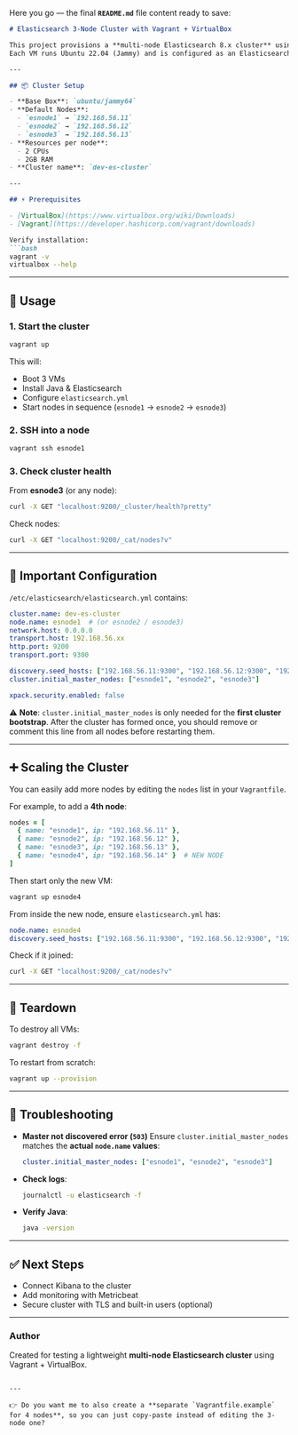 Here you go — the final **`README.md`** file content ready to save:

````markdown
# Elasticsearch 3-Node Cluster with Vagrant + VirtualBox

This project provisions a **multi-node Elasticsearch 8.x cluster** using **Vagrant** and **VirtualBox**.  
Each VM runs Ubuntu 22.04 (Jammy) and is configured as an Elasticsearch node with discovery and clustering enabled.

---

## 📦 Cluster Setup

- **Base Box**: `ubuntu/jammy64`
- **Default Nodes**:
  - `esnode1` → `192.168.56.11`
  - `esnode2` → `192.168.56.12`
  - `esnode3` → `192.168.56.13`
- **Resources per node**:
  - 2 CPUs
  - 2GB RAM
- **Cluster name**: `dev-es-cluster`

---

## ⚡ Prerequisites

- [VirtualBox](https://www.virtualbox.org/wiki/Downloads)
- [Vagrant](https://developer.hashicorp.com/vagrant/downloads)

Verify installation:
```bash
vagrant -v
virtualbox --help
````

---

## 🚀 Usage

### 1. Start the cluster

```bash
vagrant up
```

This will:

* Boot 3 VMs
* Install Java & Elasticsearch
* Configure `elasticsearch.yml`
* Start nodes in sequence (`esnode1` → `esnode2` → `esnode3`)

### 2. SSH into a node

```bash
vagrant ssh esnode1
```

### 3. Check cluster health

From **esnode3** (or any node):

```bash
curl -X GET "localhost:9200/_cluster/health?pretty"
```

Check nodes:

```bash
curl -X GET "localhost:9200/_cat/nodes?v"
```

---

## 🔧 Important Configuration

`/etc/elasticsearch/elasticsearch.yml` contains:

```yaml
cluster.name: dev-es-cluster
node.name: esnode1  # (or esnode2 / esnode3)
network.host: 0.0.0.0
transport.host: 192.168.56.xx
http.port: 9200
transport.port: 9300

discovery.seed_hosts: ["192.168.56.11:9300", "192.168.56.12:9300", "192.168.56.13:9300"]
cluster.initial_master_nodes: ["esnode1", "esnode2", "esnode3"]

xpack.security.enabled: false
```

⚠️ **Note**:
`cluster.initial_master_nodes` is only needed for the **first cluster bootstrap**. After the cluster has formed once, you should remove or comment this line from all nodes before restarting them.

---

## ➕ Scaling the Cluster

You can easily add more nodes by editing the `nodes` list in your `Vagrantfile`.

For example, to add a **4th node**:

```ruby
nodes = [
  { name: "esnode1", ip: "192.168.56.11" },
  { name: "esnode2", ip: "192.168.56.12" },
  { name: "esnode3", ip: "192.168.56.13" },
  { name: "esnode4", ip: "192.168.56.14" }  # NEW NODE
]
```

Then start only the new VM:

```bash
vagrant up esnode4
```

From inside the new node, ensure `elasticsearch.yml` has:

```yaml
node.name: esnode4
discovery.seed_hosts: ["192.168.56.11:9300", "192.168.56.12:9300", "192.168.56.13:9300"]
```

Check if it joined:

```bash
curl -X GET "localhost:9200/_cat/nodes?v"
```

---

## 🛑 Teardown

To destroy all VMs:

```bash
vagrant destroy -f
```

To restart from scratch:

```bash
vagrant up --provision
```

---

## 📝 Troubleshooting

* **Master not discovered error (`503`)**
  Ensure `cluster.initial_master_nodes` matches the **actual `node.name` values**:

  ```yaml
  cluster.initial_master_nodes: ["esnode1", "esnode2", "esnode3"]
  ```

* **Check logs**:

  ```bash
  journalctl -u elasticsearch -f
  ```

* **Verify Java**:

  ```bash
  java -version
  ```

---

## ✅ Next Steps

* Connect Kibana to the cluster
* Add monitoring with Metricbeat
* Secure cluster with TLS and built-in users (optional)

---

### Author

Created for testing a lightweight **multi-node Elasticsearch cluster** using Vagrant + VirtualBox.

```

---

👉 Do you want me to also create a **separate `Vagrantfile.example` for 4 nodes**, so you can just copy-paste instead of editing the 3-node one?
```
